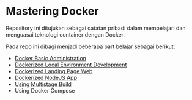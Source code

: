 # Mastering Docker

Repository ini ditujukan sebagai catatan pribadi dalam mempelajari dan menguasai teknologi container dengan Docker.

Pada repo ini dibagi menjadi beberapa part belajar sebagai berikut:
- [Docker Basic Administration](https://github.com/pisckipratama/docker-notes/blob/main/0-docker-basic-administration/Docker.md)
- [Dockerized Local Environment Development](https://github.com/pisckipratama/docker-notes/tree/main/1-dockerized-local-env)
- [Dockerized Landing Page Web](https://github.com/pisckipratama/docker-notes/tree/main/2-dockerized-web-landingpage)
- [Dockerized NodeJS App](https://github.com/pisckipratama/docker-notes/tree/main/3-dockerized-nodejs-app)
- [Using Multistage Build](https://github.com/pisckipratama/docker-notes/tree/main/4-multistage-build-docker)
- Using Docker Compose
